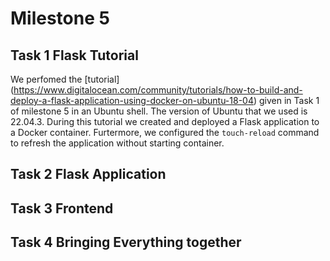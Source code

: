 # Milestone 5

## Task 1 Flask Tutorial
We perfomed the 
[tutorial] (https://www.digitalocean.com/community/tutorials/how-to-build-and-deploy-a-flask-application-using-docker-on-ubuntu-18-04) 
given in Task 1 of milestone 5 in an Ubuntu shell. The version of Ubuntu that we used is 22.04.3. During this 
tutorial we created and deployed a Flask application to a Docker
container. Furtermore, we configured the `touch-reload` command to refresh the application without starting 
container.

## Task 2 Flask Application

## Task 3 Frontend

## Task 4 Bringing Everything together 